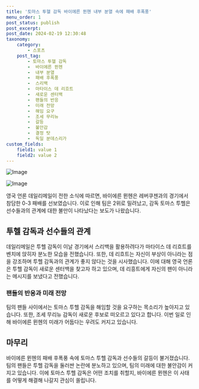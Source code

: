 ```yaml
---
title: '토마스 투헬 감독 바이에른 뮌헨 내부 분열 속에 패배 후폭풍'
menu_order: 1
post_status: publish
post_excerpt: 
post_date: 2024-02-19 12:30:48
taxonomy:
    category:
        - 스포츠
    post_tag:
        - 토마스 투헬 감독
        -  바이에른 뮌헨
        -  내부 분열
        -  패배 후폭풍
        -  스리백
        -  마타이스 데 리흐트
        -  새로운 센터백
        -  팬들의 반응
        -  미래 전망
        -  해임 요구
        -  조세 무리뉴
        -  갈등
        -  불안감
        -  결정 탓
        -  독일 분데스리가
custom_fields:
    field1: value 1
    field2: value 2
---
```


![Image](https://imgnews.pstatic.net/image/076/2024/02/13/2024021301000797500104221_20240213104702113.jpg?type=w647)

![Image](https://imgnews.pstatic.net/image/076/2024/02/13/2024021301000797500104222_20240213104702116.jpg?type=w647)

영국 언론 데일리메일이 전한 소식에 따르면, 바이에른 뮌헨은 레버쿠젠과의 경기에서 참담한 0-3 패배를 선보였습니다. 이로 인해 팀은 2위로 밀려났고, 감독 토마스 투헬은 선수들과의 관계에 대한 불만이 나타났다는 보도가 나왔습니다.
## 투헬 감독과 선수들의 관계
데일리메일은 투헬 감독이 이날 경기에서 스리백을 활용하려다가 마타이스 데 리흐트를 벤치에 앉히자 분노한 모습을 전했습니다. 또한, 데 리흐트는 자신이 부상이 아니라는 점을 강조하며 투헬 감독과의 관계가 좋지 않다는 것을 시사했습니다. 이에 대해 영국 언론은 투헬 감독이 새로운 센터백을 찾고자 하고 있으며, 데 리흥트에게 자신의 팬이 아니라는 메시지를 보냈다고 전했습니다.
### 팬들의 반응과 미래 전망
팀의 팬들 사이에서는 토마스 투헬 감독을 해임할 것을 요구하는 목소리가 높아지고 있습니다. 또한, 조세 무리뉴 감독이 새로운 후보로 떠오르고 있다고 합니다. 이번 일로 인해 바이에른 뮌헨의 미래가 어둡다는 우려도 커지고 있습니다.
## 마무리
바이에른 뮌헨의 패배 후폭풍 속에 토마스 투헬 감독과 선수들의 갈등이 불거졌습니다. 팀의 팬들은 투헬 감독을 둘러싼 논란에 분노하고 있으며, 팀의 미래에 대한 불안감이 커지고 있습니다. 이에 토마스 투헬 감독은 어떤 조치를 취할지, 바이에른 뮌헨은 이 사태를 어떻게 해결해 나갈지 관심이 쏠립니다.
